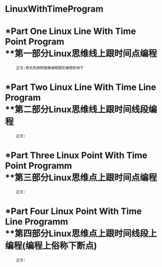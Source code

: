 # LinuxWithTimeProgram

*Part One Linux Line With Time Point Program</br>
**第一部分Linux思维线上跟时间点编程
==========

         正文:首先先排除图像编程图形编程影响下
   




*Part Two Linux Line With Time Line Program</br>
**第二部分Linux思维线上跟时间线段编程
==========
   
         正文:





*Part Three Linux Point With Time Point Programm</br>
**第三部分Linux思维点上跟时间点编程
==========
   
         正文:





*Part Four Linux Point With Time Line Programm</br>
**第四部分Linux思维点上跟时间线段上编程(编程上俗称下断点)
==========
   
         正文:
   


